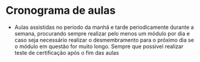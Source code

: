 # Cronograma de aulas

- Aulas assistidas no período da manhã e tarde periodicamente durante a semana, procurando sempre realizar pelo menos um módulo por dia e caso seja necessário realizar o desmembramento para o próximo dia se o módulo em questão for muito longo. Sempre que possível realizar teste de certificação após o fim das aulas


